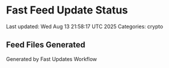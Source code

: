 # Fast Feed Update Status
Last updated: Wed Aug 13 21:58:17 UTC 2025
Categories: crypto

## Feed Files Generated

Generated by Fast Updates Workflow
